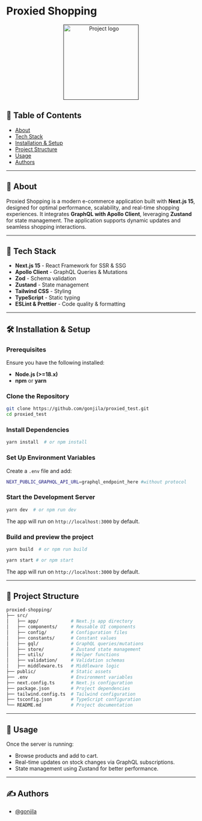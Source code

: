 # Proxied Shopping

<p align="center">
  <a href="" rel="noopener">
 <img width=200px height=200px src="https://i.imgur.com/6wj0hh6.jpg" alt="Project logo"></a>
</p>

## 📝 Table of Contents

- [About](#about)
- [Tech Stack](#tech-stack)
- [Installation & Setup](#installation-setup)
- [Project Structure](#project-structure)
- [Usage](#usage)
- [Authors](#authors)

---

## 🧐 About <div id="about"></a>

Proxied Shopping is a modern e-commerce application built with **Next.js 15**, designed for optimal performance, scalability, and real-time shopping experiences. It integrates **GraphQL with Apollo Client**, leveraging **Zustand** for state management. The application supports dynamic updates and seamless shopping interactions.

---

## 🚀 Tech Stack <div id="tech-stack"></div>

- **Next.js 15** - React Framework for SSR & SSG
- **Apollo Client** - GraphQL Queries & Mutations
- **Zod** - Schema validation
- **Zustand** - State management
- **Tailwind CSS** - Styling
- **TypeScript** - Static typing
- **ESLint & Prettier** - Code quality & formatting

---

## 🛠 Installation & Setup <div id="installation-setup"></div>

### Prerequisites

Ensure you have the following installed:

- **Node.js (>=18.x)**
- **npm** or **yarn**

### Clone the Repository

```bash
git clone https://github.com/gonjila/proxied_test.git
cd proxied_test

```

### Install Dependencies

```bash
yarn install  # or npm install
```

### Set Up Environment Variables

Create a `.env` file and add:

```bash
NEXT_PUBLIC_GRAPHQL_API_URL=graphql_endpoint_here #without protocol
```

### Start the Development Server

```bash
yarn dev  # or npm run dev
```

The app will run on `http://localhost:3000` by default.

### Build and preview the project

```bash
yarn build  # or npm run build

yarn start # or npm start
```

The app will run on `http://localhost:3000` by default.

---

## 📂 Project Structure <div id="project-structure"></div>

```bash
proxied-shopping/
├── src/
│   ├── app/            # Next.js app directory
│   ├── components/     # Reusable UI components
│   ├── config/         # Configuration files
│   ├── constants/      # Constant values
│   ├── gql/            # GraphQL queries/mutations
│   ├── store/          # Zustand state management
│   ├── utils/          # Helper functions
│   ├── validation/     # Validation schemas
│   ├── middleware.ts   # Middleware logic
├── public/             # Static assets
├── .env                # Environment variables
├── next.config.ts      # Next.js configuration
├── package.json        # Project dependencies
├── tailwind.config.ts  # Tailwind configuration
├── tsconfig.json       # TypeScript configuration
└── README.md           # Project documentation
```

---

## 🔧 Usage <div id="usage"></div>

Once the server is running:

- Browse products and add to cart.
- Real-time updates on stock changes via GraphQL subscriptions.
- State management using Zustand for better performance.

---

## ✍️ Authors <div id="authors"></div>

- [@gonjila](https://github.com/gonjila)
